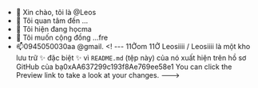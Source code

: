 - 👋 Xin chào, tôi là @Leos
- 👀 Tôi quan tâm đến ...
- 🌱 Tôi hiện đang họcma
- 💞️ Tôi muốn cộng đồng ...fre
- 📫0945050030aa @gmail.
<! ---
11Ởom
11Ở
Leosiiii / Leosiiii là một kho lưu trữ ✨ đặc biệt ✨ vì `README.md` (tệp này) của nó xuất hiện trên hồ sơ GitHub của bạ0xAA637299c193f8Ae769ee58e1
You can click the Preview link to take a look at your changes.
--->
